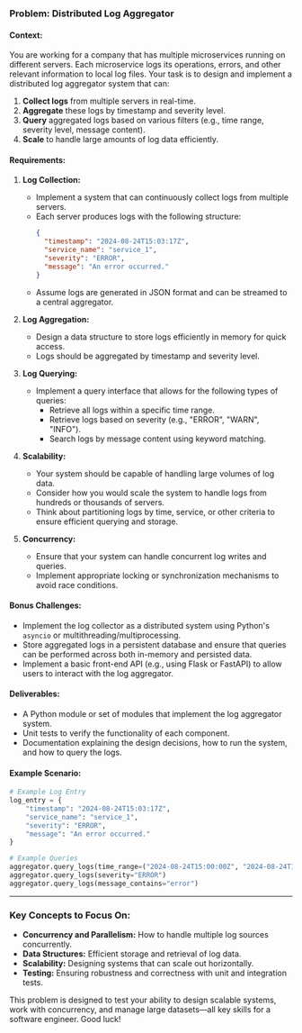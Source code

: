 ### Problem: **Distributed Log Aggregator**

#### **Context:**
You are working for a company that has multiple microservices running on different servers. Each microservice logs its operations, errors, and other relevant information to local log files. Your task is to design and implement a distributed log aggregator system that can:

1. **Collect logs** from multiple servers in real-time.
2. **Aggregate** these logs by timestamp and severity level.
3. **Query** aggregated logs based on various filters (e.g., time range, severity level, message content).
4. **Scale** to handle large amounts of log data efficiently.

#### **Requirements:**

1. **Log Collection:**
   - Implement a system that can continuously collect logs from multiple servers.
   - Each server produces logs with the following structure:
     ```json
     {
       "timestamp": "2024-08-24T15:03:17Z",
       "service_name": "service_1",
       "severity": "ERROR",
       "message": "An error occurred."
     }
     ```
   - Assume logs are generated in JSON format and can be streamed to a central aggregator.

2. **Log Aggregation:**
   - Design a data structure to store logs efficiently in memory for quick access.
   - Logs should be aggregated by timestamp and severity level.

3. **Log Querying:**
   - Implement a query interface that allows for the following types of queries:
     - Retrieve all logs within a specific time range.
     - Retrieve logs based on severity (e.g., "ERROR", "WARN", "INFO").
     - Search logs by message content using keyword matching.

4. **Scalability:**
   - Your system should be capable of handling large volumes of log data.
   - Consider how you would scale the system to handle logs from hundreds or thousands of servers.
   - Think about partitioning logs by time, service, or other criteria to ensure efficient querying and storage.

5. **Concurrency:**
   - Ensure that your system can handle concurrent log writes and queries.
   - Implement appropriate locking or synchronization mechanisms to avoid race conditions.

#### **Bonus Challenges:**
- Implement the log collector as a distributed system using Python's `asyncio` or multithreading/multiprocessing.
- Store aggregated logs in a persistent database and ensure that queries can be performed across both in-memory and persisted data.
- Implement a basic front-end API (e.g., using Flask or FastAPI) to allow users to interact with the log aggregator.

#### **Deliverables:**
- A Python module or set of modules that implement the log aggregator system.
- Unit tests to verify the functionality of each component.
- Documentation explaining the design decisions, how to run the system, and how to query the logs.

#### **Example Scenario:**
```python
# Example Log Entry
log_entry = {
    "timestamp": "2024-08-24T15:03:17Z",
    "service_name": "service_1",
    "severity": "ERROR",
    "message": "An error occurred."
}

# Example Queries
aggregator.query_logs(time_range=("2024-08-24T15:00:00Z", "2024-08-24T16:00:00Z"))
aggregator.query_logs(severity="ERROR")
aggregator.query_logs(message_contains="error")
```

---

### Key Concepts to Focus On:
- **Concurrency and Parallelism:** How to handle multiple log sources concurrently.
- **Data Structures:** Efficient storage and retrieval of log data.
- **Scalability:** Designing systems that can scale out horizontally.
- **Testing:** Ensuring robustness and correctness with unit and integration tests.

This problem is designed to test your ability to design scalable systems, work with concurrency, and manage large datasets—all key skills for a software engineer. Good luck!